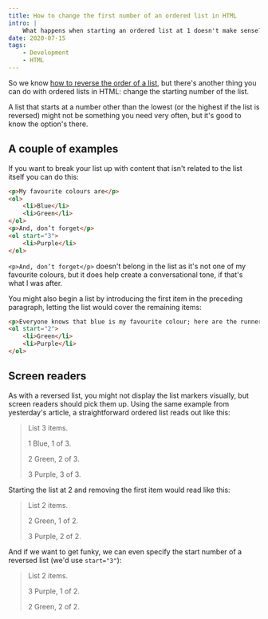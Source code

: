 ```yaml
---
title: How to change the first number of an ordered list in HTML
intro: |
    What happens when starting an ordered list at 1 doesn't make sense? HTML has an attribute that lets you start your count at any number!
date: 2020-07-15
tags:
    - Development
    - HTML
---
```


So we know [how to reverse the order of a list](reversing-an-ordered-list-in-html), but there's another thing you can do with ordered lists in HTML: change the starting number of the list.

A list that starts at a number other than the lowest (or the highest if the list is reversed) might not be something you need very often, but it's good to know the option's there.


## A couple of examples

If you want to break your list up with content that isn't related to the list itself you can do this:

```html
<p>My favourite colours are</p>
<ol>
    <li>Blue</li>
    <li>Green</li>
</ol>
<p>And, don’t forget</p>
<ol start="3">
    <li>Purple</li>
</ol>
```

`<p>And, don’t forget</p>` doesn't belong in the list as it's not one of my favourite colours, but it does help create a conversational tone, if that's what I was after.

You might also begin a list by introducing the first item in the preceding paragraph, letting the list would cover the remaining items:

```html
<p>Everyone knows that blue is my favourite colour; here are the runners-up:</p>
<ol start="2">
    <li>Green</li>
    <li>Purple</li>
</ol>
```


## Screen readers

As with a reversed list, you might not display the list markers visually, but screen readers should pick them up. Using the same example from yesterday's article, a straightforward ordered list reads out like this:

> List 3 items.
>
> 1 Blue, 1 of 3.
>
> 2 Green, 2 of 3.
>
> 3 Purple, 3 of 3.

Starting the list at 2 and removing the first item would read like this:

> List 2 items.
>
> 2 Green, 1 of 2.
>
> 3 Purple, 2 of 2.

And if we want to get funky, we can even specify the start number of a reversed list (we'd use `start="3"`):

> List 2 items.
>
> 3 Purple, 1 of 2.
>
> 2 Green, 2 of 2.
